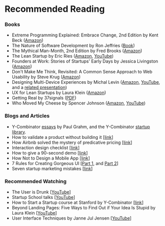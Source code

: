 # Recommended Reading

### Books
- Extreme Programming Explained: Embrace Change, 2nd Edition by Kent Beck ([Amazon](http://www.amazon.com/Extreme-Programming-Explained-Embrace-Change/dp/0321278658/ref=sr_1_1?s=books&ie=UTF8&qid=1407949544&sr=1-1&keywords=Extreme+Programming+kent+beck))
- The Nature of Software Development by Ron Jeffries ([Book](https://pragprog.com/book/rjnsd/the-nature-of-software-development))
- The Mythical Man-Month, 2nd Edition by Fred Brooks ([Amazon](http://www.amazon.com/gp/product/0201835959/ref=as_li_qf_sp_asin_tl?ie=UTF8&tag=wwwsteveblank-20&linkCode=as2&camp=1789&creative=9325&creativeASIN=0201835959))
- The Lean Startup by Eric Ries ([Amazon](http://www.amazon.com/The-Lean-Startup-Entrepreneurs-Continuous/dp/0307887898), [YouTube](https://www.youtube.com/watch?v=fEvKo90qBns))
- Founders at Work: Stories of Startups' Early Days by Jessica Livingston ([Amazon](http://www.amazon.com/Founders-Work-Stories-Startups-Early/dp/1430210788))
- Don't Make Me Think, Revisited: A Common Sense Approach to Web Usability by Steve Krug ([Amazon](http://www.amazon.com/Dont-Make-Think-Revisited-Usability/dp/0321965515/ref=dp_ob_title_bk))
- Designing Multi-Device Experiences by Michal Levin ([Amazon](http://www.amazon.ca/Designing-Multi-Device-Experiences-Ecosystem-Approach/dp/1449340385), [YouTube](https://www.youtube.com/watch?v=5ieYBP3pUfA), and a [related presentation](http://www.slideshare.net/gabrielwhite/multidevice-user-experience))
- UX for Lean Startups by Laura Klein ([Amazon](http://www.amazon.com/UX-Lean-Startups-Experience-Research/dp/1449334911))
- Getting Real by 37signals ([PDF](https://basecamp.com/books/Getting%20Real.pdf))
- Who Moved My Cheese by Spencer Johnson ([Amazon](http://www.amazon.com/Who-Moved-My-Cheese-Amazing/dp/0399144463), [YouTube](https://www.youtube.com/watch?v=91YxXk3fmw8))

### Blogs and Articles

- Y-Combinator [essays](http://www.paulgraham.com/articles.html) by Paul Grahm, and the Y-Combinator [startup library](http://www.ycombinator.com/resources/).
- How to validate a product without building it [[link](http://blog.sendwithus.com/how-we-validated/)]
- How Airbnb solved the mystery of predicative pricing [[link](http://www.fastcompany.com/3026550/lessons-learned/how-airbnb-solved-the-mystery-of-predictive-pricing)]
- Interaction design checklist [[link](http://ixdchecklist.com/)]
- How to give a 90-second demo [[link](http://www.mattmcalister.com/blog/2006/09/22/96/how-to-give-a-90-second-demo/)]
- How Not to Design a Mobile App [[link](http://giffconstable.com/2014/08/how-not-to-design-a-mobile-app/)]
- 7 Rules for Creating Gorgeous UI [[Part 1](https://medium.com/@erikdkennedy/7-rules-for-creating-gorgeous-ui-part-1-559d4e805cda), and [Part 2](https://medium.com/@erikdkennedy/7-rules-for-creating-gorgeous-ui-part-2-430de537ba96)]
- Seven startup marketing mistakes [[link](http://mashable.com/2014/11/26/startups-marketing-mistakes/)]

### Recommended Watching
- The User is Drunk [[YouTube](https://www.youtube.com/watch?v=r2CbbBLVaPk)]
- Startup School talks [[YouTube](https://www.youtube.com/channel/UCcefcZRL2oaA_uBNeo5UOWg/playlists)]
- How to Start a Startup course at Stanford by Y-Combinator [[link](http://startupclass.samaltman.com/)]
- Beyond Landing Pages: Five Ways to Find Out if Your Idea Is Stupid by Laura Klein [[YouTube](https://www.youtube.com/watch?v=g_g-9BpBcFs)]
- User Interface Techniques by Janne Jul Jensen [[YouTube](https://www.youtube.com/watch?v=7OSkB4BCx00)]
